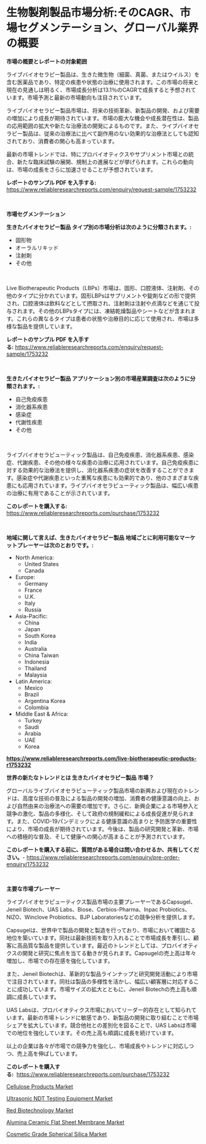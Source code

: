 <p><h1>生物製剤製品市場分析:そのCAGR、市場セグメンテーション、グローバル業界の概要</h1></p><p><strong>市場の概要とレポートの対象範囲</strong></p>
<p><p>ライブバイオセラピー製品は、生きた微生物（細菌、真菌、またはウイルス）を含む医薬品であり、特定の疾患や状態の治療に使用されます。この市場の将来と現在の見通しは明るく、市場成長分析は13.1％のCAGRで成長すると予想されています。市場予測と最新の市場動向も注目されています。</p><p>ライブバイオセラピー製品市場は、将来の技術革新、新製品の開発、および需要の増加により成長が期待されています。市場の膨大な機会や成長潜在性は、製品の応用範囲の拡大や新たな治療法の開発によるものです。また、ライブバイオセラピー製品は、従来の治療法に比べて副作用のない効果的な治療法としても認知されており、消費者の関心も高まっています。</p><p>最新の市場トレンドでは、特にプロバイオティクスやサプリメント市場との統合、新たな臨床試験の展開、規制上の進展などが挙げられます。これらの動向は、市場の成長をさらに加速させることが予想されています。</p></p>
<p><strong>レポートのサンプル PDF を入手する:</strong> <a href="https://www.reliableresearchreports.com/enquiry/request-sample/1753232">https://www.reliableresearchreports.com/enquiry/request-sample/1753232</a></p>
<p>&nbsp;</p>
<p><strong>市場セグメンテーション</strong></p>
<p><strong>生きたバイオセラピー製品 タイプ別の市場分析は次のように分類されます。:</strong></p>
<p><ul><li>固形物</li><li>オーラルリキッド</li><li>注射剤</li><li>その他</li></ul></p>
<p>&nbsp;</p>
<p><p>Live Biotherapeutic Products（LBPs）市場は、固形、口腔液体、注射剤、その他のタイプに分かれています。固形LBPsはサプリメントや錠剤などの形で提供され、口腔液体は飲料などとして摂取され、注射剤は注射や点滴などを通じて投与されます。その他のLBPsタイプには、凍結乾燥製品やシートなどが含まれます。これらの異なるタイプは患者の状態や治療目的に応じて使用され、市場は多様な製品を提供しています。</p></p>
<p><strong>レポートのサンプル PDF を入手する:</strong>&nbsp;<a href="https://www.reliableresearchreports.com/enquiry/request-sample/1753232">https://www.reliableresearchreports.com/enquiry/request-sample/1753232</a></p>
<p>&nbsp;</p>
<p><strong> 生きたバイオセラピー製品 アプリケーション別の市場産業調査は次のように分類されます。:</strong></p>
<p><ul><li>自己免疫疾患</li><li>消化器系疾患</li><li>感染症</li><li>代謝性疾患</li><li>その他</li></ul></p>
<p>&nbsp;</p>
<p><p>ライブバイオセラピューティック製品は、自己免疫疾患、消化器系疾患、感染症、代謝疾患、その他の様々な疾患の治療に応用されています。自己免疫疾患に対する効果的な治療法を提供し、消化器系疾患の症状を改善することができます。感染症や代謝疾患といった重篤な疾患にも効果的であり、他のさまざまな疾患にも応用されています。ライブバイオセラピューティック製品は、幅広い疾患の治療に有用であることが示されています。</p></p>
<p><strong>このレポートを購入する:</strong>&nbsp; <a href="https://www.reliableresearchreports.com/purchase/1753232">https://www.reliableresearchreports.com/purchase/1753232</a></p>
<p>&nbsp;</p>
<p><strong>地域に関して言えば、生きたバイオセラピー製品 地域ごとに利用可能なマーケットプレーヤーは次のとおりです。:</strong></p>
<p><ul>
    <li>
        North America:
        <ul>
            <li>United States</li>
            <li>Canada</li>
        </ul>
    </li>
    <li>
        Europe:
        <ul>
            <li>Germany</li>
            <li>France</li>
            <li>U.K.</li>
            <li>Italy</li>
            <li>Russia</li>
        </ul>
    </li>
    <li>
        Asia-Pacific:
        <ul>
            <li>China</li>
            <li>Japan</li>
            <li>South Korea</li>
            <li>India</li>
            <li>Australia</li>
            <li>China Taiwan</li>
            <li>Indonesia</li>
            <li>Thailand</li>
            <li>Malaysia</li>
        </ul>
    </li>
    <li>
        Latin America:
        <ul>
            <li>Mexico</li>
            <li>Brazil</li>
            <li>Argentina Korea</li>
            <li>Colombia</li>
        </ul>
    </li>
    <li>
        Middle East & Africa:
        <ul>
            <li>Turkey</li>
            <li>Saudi</li>
            <li>Arabia</li>
            <li>UAE</li>
            <li>Korea</li>
        </ul>
    </li>
    </ul></p>
<p><strong><a href="https://www.reliableresearchreports.com/live-biotherapeutic-products-r1753232">https://www.reliableresearchreports.com/live-biotherapeutic-products-r1753232</a></strong>&nbsp;</p>
<p><strong>世界の新たなトレンドとは 生きたバイオセラピー製品 市場？</strong></p>
<p><p>グローバルライブバイオセラピューティック製品市場の新興および現在のトレンドは、高度な技術の普及による製品の開発の増加、消費者の健康意識の向上、および自然由来の治療法への需要の増加です。さらに、新興企業による市場参入と競争の激化、製品の多様化、そして政府の規制緩和による成長促進が見られます。また、COVID-19パンデミックによる健康意識の高まりと予防医学の重要性により、市場の成長が期待されています。今後は、製品の研究開発と革新、市場への積極的な普及、そして健康への関心が高まることが予測されています。</p></p>
<p><strong>このレポートを購入する前に、質問がある場合は問い合わせるか、共有してください。</strong>- <a href="https://www.reliableresearchreports.com/enquiry/pre-order-enquiry/1753232">https://www.reliableresearchreports.com/enquiry/pre-order-enquiry/1753232</a></p>
<p>&nbsp;</p>
<p><strong>主要な市場プレーヤー</strong></p>
<p><p>ライブバイオセラピューティクス製品市場の主要プレーヤーであるCapsugel、Jeneil Biotech、UAS Labs、Biose、Cerbios-Pharma、Inpac Probiotics、NIZO、Winclove Probiotics、BJP Laboratoriesなどの競争分析を提供します。 </p><p>Capsugelは、世界中で製品の開発と製造を行っており、市場において確固たる地位を築いています。同社は最新技術を取り入れることで市場成長を牽引し、顧客に高品質な製品を提供しています。最近のトレンドとしては、プロバイオティクスの開発と研究に焦点を当てる動きが見られます。Capsugelの売上高は年々増加し、市場での存在感を強化しています。</p><p>また、Jeneil Biotechは、革新的な製品ラインナップと研究開発活動により市場で注目されています。同社は製品の多様性を活かし、幅広い顧客層に対応することに成功しています。市場サイズの拡大とともに、Jeneil Biotechの売上高も順調に成長しています。</p><p>UAS Labsは、プロバイオティクス市場においてリーダー的存在として知られています。最新の市場トレンドに敏感であり、新製品の開発に取り組むことで市場シェアを拡大しています。競合他社との差別化を図ることで、UAS Labsは市場での地位を強化しています。その売上高も順調に成長を続けています。</p><p>以上の企業は各々が市場での競争力を強化し、市場成長やトレンドに対応しつつ、売上高を伸ばしています。</p></p>
<p><strong>このレポートを購入する:</strong>&nbsp;&nbsp;<a href="https://www.reliableresearchreports.com/purchase/1753232">https://www.reliableresearchreports.com/purchase/1753232</a></p>
<p><p><a href="https://issuu.com/reportprime-2/docs/cellulose-products-market-size-2030.pptx">Cellulose Products Market</a></p><p><a href="https://github.com/luckyshygirl/Market-Research-Report-List-4/blob/main/ultrasonic-ndt-testing-equipment-market.md">Ultrasonic NDT Testing Equipment Market</a></p><p><a href="https://github.com/vimar16th/Market-Research-Report-List-4/blob/main/red-biotechnology-market.md">Red Biotechnology Market</a></p><p><a href="https://www.linkedin.com/pulse/alumina-ceramic-flat-sheet-membrane-market-share-amp-n4iye?trackingId=oEMn1JrIFAuzqBAT2%2BSBLQ%3D%3D">Alumina Ceramic Flat Sheet Membrane Market</a></p><p><a href="https://www.linkedin.com/pulse/cosmetic-grade-spherical-silica-market-research-report-forecasted-e0gje?trackingId=zheLbTueAdBHFlZeGrr5iw%3D%3D">Cosmetic Grade Spherical Silica Market</a></p></p>
